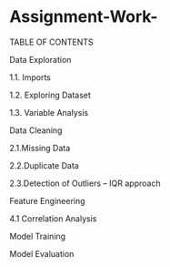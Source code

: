 # Assignment-Work-

TABLE OF CONTENTS

Data Exploration

1.1. Imports

1.2. Exploring Dataset

1.3. Variable Analysis

Data Cleaning

2.1.Missing Data

2.2.Duplicate Data

2.3.Detection of Outliers – IQR approach

Feature Engineering

4.1 Correlation Analysis

Model Training

Model Evaluation 

